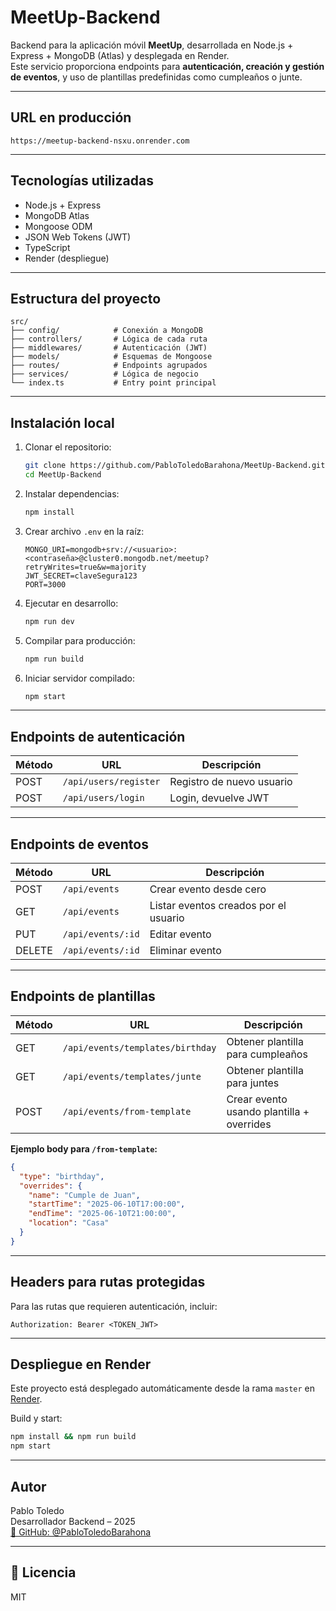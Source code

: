 # MeetUp-Backend

Backend para la aplicación móvil **MeetUp**, desarrollada en Node.js + Express + MongoDB (Atlas) y desplegada en Render.  
Este servicio proporciona endpoints para **autenticación, creación y gestión de eventos**, y uso de plantillas predefinidas como cumpleaños o junte.

---

## URL en producción

```
https://meetup-backend-nsxu.onrender.com
```

---

## Tecnologías utilizadas

- Node.js + Express
- MongoDB Atlas
- Mongoose ODM
- JSON Web Tokens (JWT)
- TypeScript
- Render (despliegue)

---

## Estructura del proyecto

```
src/
├── config/            # Conexión a MongoDB
├── controllers/       # Lógica de cada ruta
├── middlewares/       # Autenticación (JWT)
├── models/            # Esquemas de Mongoose
├── routes/            # Endpoints agrupados
├── services/          # Lógica de negocio
└── index.ts           # Entry point principal
```

---

## Instalación local

1. Clonar el repositorio:
   ```bash
   git clone https://github.com/PabloToledoBarahona/MeetUp-Backend.git
   cd MeetUp-Backend
   ```

2. Instalar dependencias:
   ```bash
   npm install
   ```

3. Crear archivo `.env` en la raíz:

   ```env
   MONGO_URI=mongodb+srv://<usuario>:<contraseña>@cluster0.mongodb.net/meetup?retryWrites=true&w=majority
   JWT_SECRET=claveSegura123
   PORT=3000
   ```

4. Ejecutar en desarrollo:
   ```bash
   npm run dev
   ```

5. Compilar para producción:
   ```bash
   npm run build
   ```

6. Iniciar servidor compilado:
   ```bash
   npm start
   ```

---

## Endpoints de autenticación

| Método | URL                             | Descripción                  |
|--------|----------------------------------|------------------------------|
| POST   | `/api/users/register`           | Registro de nuevo usuario   |
| POST   | `/api/users/login`              | Login, devuelve JWT         |

---

## Endpoints de eventos

| Método | URL                               | Descripción                            |
|--------|------------------------------------|----------------------------------------|
| POST   | `/api/events`                      | Crear evento desde cero                |
| GET    | `/api/events`                      | Listar eventos creados por el usuario  |
| PUT    | `/api/events/:id`                  | Editar evento                          |
| DELETE | `/api/events/:id`                  | Eliminar evento                        |

---

## Endpoints de plantillas

| Método | URL                                      | Descripción                            |
|--------|-------------------------------------------|----------------------------------------|
| GET    | `/api/events/templates/birthday`          | Obtener plantilla para cumpleaños       |
| GET    | `/api/events/templates/junte`             | Obtener plantilla para juntes           |
| POST   | `/api/events/from-template`              | Crear evento usando plantilla + overrides |

**Ejemplo body para `/from-template`:**

```json
{
  "type": "birthday",
  "overrides": {
    "name": "Cumple de Juan",
    "startTime": "2025-06-10T17:00:00",
    "endTime": "2025-06-10T21:00:00",
    "location": "Casa"
  }
}
```

---

## Headers para rutas protegidas

Para las rutas que requieren autenticación, incluir:

```
Authorization: Bearer <TOKEN_JWT>
```

---

## Despliegue en Render

Este proyecto está desplegado automáticamente desde la rama `master` en [Render](https://render.com).

Build y start:
```bash
npm install && npm run build
npm start
```

---

## Autor

Pablo Toledo  
Desarrollador Backend – 2025  
[🔗 GitHub: @PabloToledoBarahona](https://github.com/PabloToledoBarahona)

---

## 📄 Licencia

MIT
